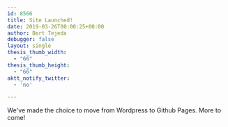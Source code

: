 ```yaml
---
id: 8566
title: Site Launched!
date: 2019-03-26T00:00:25+00:00
author: Bert Tejeda
debugger: false
layout: single
thesis_thumb_width:
  - "66"
thesis_thumb_height:
  - "66"
aktt_notify_twitter:
  - 'no'

---
```

We've made the choice to move from Wordpress to Github Pages. More to come!
